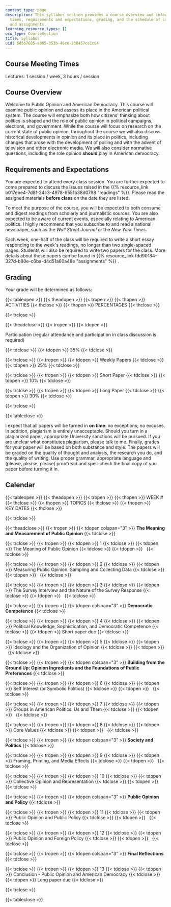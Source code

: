 ```yaml
---
content_type: page
description: This syllabus section provides a course overview and information on meeting
  times, requirements and expectations, grading, and the schedule of course topics
  and assignments.
learning_resource_types: []
ocw_type: CourseSection
title: Syllabus
uid: 6d5b7685-a065-353b-46ce-238457ce1c84
---
```


Course Meeting Times
--------------------

Lectures: 1 session / week, 3 hours / session

Course Overview
---------------

Welcome to Public Opinion and American Democracy. This course will examine public opinion and assess its place in the American political system. The course will emphasize both how citizens' thinking about politics is shaped and the role of public opinion in political campaigns, elections, and government. While the course will focus on research on the current state of public opinion, throughout the course we will also discuss historical developments in opinion and its place in politics, including changes that arose with the development of polling and with the advent of television and other electronic media. We will also consider normative questions, including the role opinion **should** play in American democracy.

Requirements and Expectations
-----------------------------

You are expected to attend every class session. You are further expected to come prepared to discuss the issues raised in the {{% resource_link b017ebe4-7d8f-24c3-4978-6551b38d0798 "readings" %}}. Please read the assigned materials **before class** on the date they are listed.

To meet the purpose of the course, you will be expected to both consume and digest readings from scholarly and journalistic sources. You are also expected to be aware of current events, especially relating to American politics. I highly recommend that you subscribe to and read a national newspaper, such as the _Wall Street Journal_ or the _New York Times_.

Each week, one-half of the class will be required to write a short essay responding to the week's readings, no longer than two single-spaced pages. Students will also be required to write two papers for the class. More details about these papers can be found in {{% resource_link fdd90184-327d-b80e-c6ba-d4d51a60a48e "assignments" %}} .

Grading
-------

Your grade will be determined as follows:

{{< tableopen >}}
{{< theadopen >}}
{{< tropen >}}
{{< thopen >}}
ACTIVITIES
{{< thclose >}}
{{< thopen >}}
PERCENTAGES
{{< thclose >}}

{{< trclose >}}

{{< theadclose >}}
{{< tropen >}}
{{< tdopen >}}


Participation (regular attendance and participation in class discussion is required)


{{< tdclose >}}
{{< tdopen >}}
35%
{{< tdclose >}}

{{< trclose >}}
{{< tropen >}}
{{< tdopen >}}
Weekly Papers
{{< tdclose >}}
{{< tdopen >}}
25%
{{< tdclose >}}

{{< trclose >}}
{{< tropen >}}
{{< tdopen >}}
Short Paper
{{< tdclose >}}
{{< tdopen >}}
10%
{{< tdclose >}}

{{< trclose >}}
{{< tropen >}}
{{< tdopen >}}
Long Paper
{{< tdclose >}}
{{< tdopen >}}
30%
{{< tdclose >}}

{{< trclose >}}

{{< tableclose >}}

I expect that all papers will be turned in **on time**: no exceptions; no excuses. In addition, plagiarism is entirely unacceptable. Should you turn in a plagiarized paper, appropriate University sanctions will be pursued. If you are unclear what constitutes plagiarism, please talk to me. Finally, grades for your paper will be based on both substance and style. The papers will be graded on the quality of thought and analysis, the research you do, and the quality of writing. Use proper grammar, appropriate language and (please, please, please) proofread and spell-check the final copy of you paper before turning it in.

Calendar
--------

{{< tableopen >}}
{{< theadopen >}}
{{< tropen >}}
{{< thopen >}}
WEEK #
{{< thclose >}}
{{< thopen >}}
TOPICS
{{< thclose >}}
{{< thopen >}}
KEY DATES
{{< thclose >}}

{{< trclose >}}

{{< theadclose >}}
{{< tropen >}}
{{< tdopen colspan="3" >}}
**The Meaning and Measurement of Public Opinion**
{{< tdclose >}}

{{< trclose >}}
{{< tropen >}}
{{< tdopen >}}
1
{{< tdclose >}}
{{< tdopen >}}
The Meaning of Public Opinion
{{< tdclose >}}
{{< tdopen >}}
 
{{< tdclose >}}

{{< trclose >}}
{{< tropen >}}
{{< tdopen >}}
2
{{< tdclose >}}
{{< tdopen >}}
Measuring Public Opinion: Sampling and Collecting Data
{{< tdclose >}}
{{< tdopen >}}
 
{{< tdclose >}}

{{< trclose >}}
{{< tropen >}}
{{< tdopen >}}
3
{{< tdclose >}}
{{< tdopen >}}
The Survey Interview and the Nature of the Survey Response
{{< tdclose >}}
{{< tdopen >}}
 
{{< tdclose >}}

{{< trclose >}}
{{< tropen >}}
{{< tdopen colspan="3" >}}
**Democratic Competence**
{{< tdclose >}}

{{< trclose >}}
{{< tropen >}}
{{< tdopen >}}
4
{{< tdclose >}}
{{< tdopen >}}
Political Knowledge, Sophistication, and Democratic Competence
{{< tdclose >}}
{{< tdopen >}}
Short paper due
{{< tdclose >}}

{{< trclose >}}
{{< tropen >}}
{{< tdopen >}}
5
{{< tdclose >}}
{{< tdopen >}}
Ideology and the Organization of Opinion
{{< tdclose >}}
{{< tdopen >}}
 
{{< tdclose >}}

{{< trclose >}}
{{< tropen >}}
{{< tdopen colspan="3" >}}
**Building from the Ground Up: Opinion Ingredients and the Foundations of Public Preferences**
{{< tdclose >}}

{{< trclose >}}
{{< tropen >}}
{{< tdopen >}}
6
{{< tdclose >}}
{{< tdopen >}}
Self Interest (or Symbolic Politics)
{{< tdclose >}}
{{< tdopen >}}
 
{{< tdclose >}}

{{< trclose >}}
{{< tropen >}}
{{< tdopen >}}
7
{{< tdclose >}}
{{< tdopen >}}
Groups in American Politics: Us and Them
{{< tdclose >}}
{{< tdopen >}}
 
{{< tdclose >}}

{{< trclose >}}
{{< tropen >}}
{{< tdopen >}}
8
{{< tdclose >}}
{{< tdopen >}}
Core Values
{{< tdclose >}}
{{< tdopen >}}
 
{{< tdclose >}}

{{< trclose >}}
{{< tropen >}}
{{< tdopen colspan="3" >}}
**Society and Politics**
{{< tdclose >}}

{{< trclose >}}
{{< tropen >}}
{{< tdopen >}}
9
{{< tdclose >}}
{{< tdopen >}}
Framing, Priming, and Media Effects
{{< tdclose >}}
{{< tdopen >}}
 
{{< tdclose >}}

{{< trclose >}}
{{< tropen >}}
{{< tdopen >}}
10
{{< tdclose >}}
{{< tdopen >}}
Collective Opinion and Representation
{{< tdclose >}}
{{< tdopen >}}
 
{{< tdclose >}}

{{< trclose >}}
{{< tropen >}}
{{< tdopen colspan="3" >}}
**Public Opinion and Policy**
{{< tdclose >}}

{{< trclose >}}
{{< tropen >}}
{{< tdopen >}}
11
{{< tdclose >}}
{{< tdopen >}}
Public Opinion and Public Policy
{{< tdclose >}}
{{< tdopen >}}
 
{{< tdclose >}}

{{< trclose >}}
{{< tropen >}}
{{< tdopen >}}
12
{{< tdclose >}}
{{< tdopen >}}
Public Opinion and Foreign Policy
{{< tdclose >}}
{{< tdopen >}}
 
{{< tdclose >}}

{{< trclose >}}
{{< tropen >}}
{{< tdopen colspan="3" >}}
**Final Reflections**
{{< tdclose >}}

{{< trclose >}}
{{< tropen >}}
{{< tdopen >}}
13
{{< tdclose >}}
{{< tdopen >}}
Conclusion - Public Opinion and American Democracy
{{< tdclose >}}
{{< tdopen >}}
Long paper due
{{< tdclose >}}

{{< trclose >}}

{{< tableclose >}}